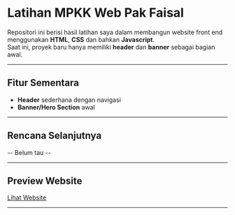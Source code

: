# Latihan MPKK Web Pak Faisal

Repositori ini berisi hasil latihan saya dalam membangun website front end menggunakan **HTML**, **CSS** dan bahkan **Javascript**.  
Saat ini, proyek baru hanya memiliki **header** dan **banner** sebagai bagian awal.

---


## Fitur Sementara
- **Header** sederhana dengan navigasi
- **Banner/Hero Section** awal

---

## Rencana Selanjutnya
-- Belum tau --

---

## Preview Website
[Lihat Website](https://elanghabibi.github.io/latihan-mpkkweb/)

---

